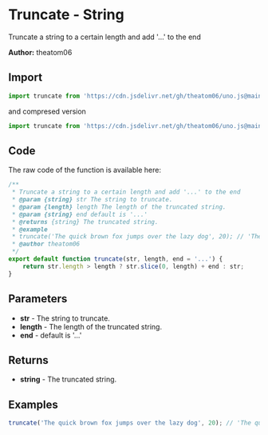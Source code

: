# Truncate - String
Truncate a string to a certain length and add '...' to the end

**Author:** theatom06

## Import 

```js
import truncate from 'https://cdn.jsdelivr.net/gh/theatom06/uno.js@main/lib/String/truncate.js';
```
and compresed version
```js
import truncate from 'https://cdn.jsdelivr.net/gh/theatom06/uno.js@main/lib/String/truncate.min.js';
```

## Code
The raw code of the function is available here:
```js
/**
 * Truncate a string to a certain length and add '...' to the end
 * @param {string} str The string to truncate.
 * @param {length} length The length of the truncated string.
 * @param {string} end default is '...'
 * @returns {string} The truncated string.
 * @example
 * truncate('The quick brown fox jumps over the lazy dog', 20); // 'The quick brown fox...'
 * @author theatom06
 */
export default function truncate(str, length, end = '...') {
    return str.length > length ? str.slice(0, length) + end : str;
}
```

## Parameters
* **str** - The string to truncate.
* **length** - The length of the truncated string.
* **end** - default is '...'


## Returns
* **string** - The truncated string.


## Examples
```js
truncate('The quick brown fox jumps over the lazy dog', 20); // 'The quick brown fox...'

```